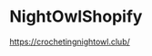 # NightOwlShopify
[logo]: https://i.imgur.com/iVICkMO.jpg "Shopify Store"

https://crochetingnightowl.club/
